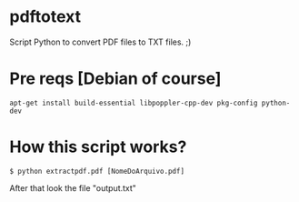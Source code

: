 # pdftotext
Script Python to convert PDF files to TXT files. ;)

# Pre reqs [Debian of course]
```
apt-get install build-essential libpoppler-cpp-dev pkg-config python-dev
``` 

# How this script works?
```
$ python extractpdf.pdf [NomeDoArquivo.pdf]
``` 

After that look the file "output.txt"
